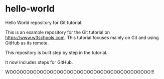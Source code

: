 # hello-world
Hello World repository for Git tutorial.

This is an example repository for the Git tutorial on https://www.w3schools.com.
This tutorial focuses mainly on Git and using GitHub as its remote.

This repository is built step by step in the tutorial.

It now includes steps for GitHub.

WOOOOOOOOOOOOOOOOOOOOOOOOOOOOOOOOOOOOOOOOOO!!!
